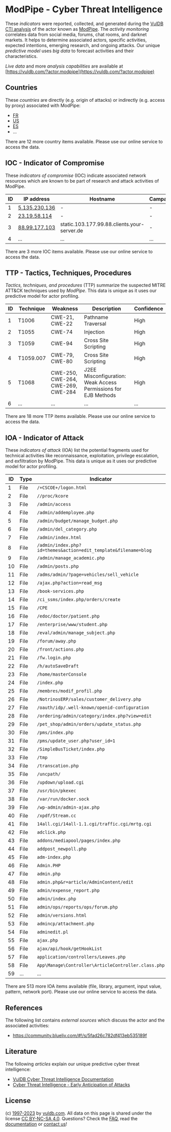 # ModPipe - Cyber Threat Intelligence

These _indicators_ were reported, collected, and generated during the [VulDB CTI analysis](https://vuldb.com/?kb.cti) of the actor known as [ModPipe](https://vuldb.com/?actor.modpipe). The _activity monitoring_ correlates data from social media, forums, chat rooms, and darknet markets. It helps to determine associated actors, specific activities, expected intentions, emerging research, and ongoing attacks. Our unique _predictive model_ uses _big data_ to forecast activities and their characteristics.

_Live data_ and more _analysis capabilities_ are available at [https://vuldb.com/?actor.modpipe](https://vuldb.com/?actor.modpipe)

## Countries

These _countries_ are directly (e.g. origin of attacks) or indirectly (e.g. access by proxy) associated with ModPipe:

* [FR](https://vuldb.com/?country.fr)
* [US](https://vuldb.com/?country.us)
* [ES](https://vuldb.com/?country.es)
* ...

There are 12 more country items available. Please use our online service to access the data.

## IOC - Indicator of Compromise

These _indicators of compromise_ (IOC) indicate associated network resources which are known to be part of research and attack activities of ModPipe.

ID | IP address | Hostname | Campaign | Confidence
-- | ---------- | -------- | -------- | ----------
1 | [5.135.230.136](https://vuldb.com/?ip.5.135.230.136) | - | - | High
2 | [23.19.58.114](https://vuldb.com/?ip.23.19.58.114) | - | - | High
3 | [88.99.177.103](https://vuldb.com/?ip.88.99.177.103) | static.103.177.99.88.clients.your-server.de | - | High
4 | ... | ... | ... | ...

There are 3 more IOC items available. Please use our online service to access the data.

## TTP - Tactics, Techniques, Procedures

_Tactics, techniques, and procedures_ (TTP) summarize the suspected MITRE ATT&CK techniques used by _ModPipe_. This data is unique as it uses our predictive model for actor profiling.

ID | Technique | Weakness | Description | Confidence
-- | --------- | -------- | ----------- | ----------
1 | T1006 | CWE-21, CWE-22 | Pathname Traversal | High
2 | T1055 | CWE-74 | Injection | High
3 | T1059 | CWE-94 | Cross Site Scripting | High
4 | T1059.007 | CWE-79, CWE-80 | Cross Site Scripting | High
5 | T1068 | CWE-250, CWE-264, CWE-269, CWE-284 | J2EE Misconfiguration: Weak Access Permissions for EJB Methods | High
6 | ... | ... | ... | ...

There are 18 more TTP items available. Please use our online service to access the data.

## IOA - Indicator of Attack

These _indicators of attack_ (IOA) list the potential fragments used for technical activities like reconnaissance, exploitation, privilege escalation, and exfiltration by ModPipe. This data is unique as it uses our predictive model for actor profiling.

ID | Type | Indicator | Confidence
-- | ---- | --------- | ----------
1 | File | `/+CSCOE+/logon.html` | High
2 | File | `//proc/kcore` | Medium
3 | File | `/admin/access` | High
4 | File | `/admin/addemployee.php` | High
5 | File | `/admin/budget/manage_budget.php` | High
6 | File | `/admin/del_category.php` | High
7 | File | `/admin/index.html` | High
8 | File | `/admin/index.php?id=themes&action=edit_template&filename=blog` | High
9 | File | `/admin/manage_academic.php` | High
10 | File | `/admin/posts.php` | High
11 | File | `/adms/admin/?page=vehicles/sell_vehicle` | High
12 | File | `/ajax.php?action=read_msg` | High
13 | File | `/book-services.php` | High
14 | File | `/ci_ssms/index.php/orders/create` | High
15 | File | `/CPE` | Low
16 | File | `/edoc/doctor/patient.php` | High
17 | File | `/enterprise/www/student.php` | High
18 | File | `/eval/admin/manage_subject.php` | High
19 | File | `/forum/away.php` | High
20 | File | `/front/actions.php` | High
21 | File | `/fw.login.php` | High
22 | File | `/h/autoSaveDraft` | High
23 | File | `/home/masterConsole` | High
24 | File | `/index.php` | Medium
25 | File | `/membres/modif_profil.php` | High
26 | File | `/NotrinosERP/sales/customer_delivery.php` | High
27 | File | `/oauth/idp/.well-known/openid-configuration` | High
28 | File | `/ordering/admin/category/index.php?view=edit` | High
29 | File | `/pet_shop/admin/orders/update_status.php` | High
30 | File | `/pms/index.php` | High
31 | File | `/pms/update_user.php?user_id=1` | High
32 | File | `/SimpleBusTicket/index.php` | High
33 | File | `/tmp` | Low
34 | File | `/transcation.php` | High
35 | File | `/uncpath/` | Medium
36 | File | `/updown/upload.cgi` | High
37 | File | `/usr/bin/pkexec` | High
38 | File | `/var/run/docker.sock` | High
39 | File | `/wp-admin/admin-ajax.php` | High
40 | File | `/xpdf/Stream.cc` | High
41 | File | `14all.cgi/14all-1.1.cgi/traffic.cgi/mrtg.cgi` | High
42 | File | `adclick.php` | Medium
43 | File | `addons/mediapool/pages/index.php` | High
44 | File | `addpost_newpoll.php` | High
45 | File | `adm-index.php` | High
46 | File | `Admin.PHP` | Medium
47 | File | `admin.php` | Medium
48 | File | `admin.php&r=article/AdminContent/edit` | High
49 | File | `admin/expense_report.php` | High
50 | File | `admin/index.php` | High
51 | File | `admin/ops/reports/ops/forum.php` | High
52 | File | `admin/versions.html` | High
53 | File | `admincp/attachment.php` | High
54 | File | `adminedit.pl` | Medium
55 | File | `ajax.php` | Medium
56 | File | `ajax/api/hook/getHookList` | High
57 | File | `application/controllers/Leaves.php` | High
58 | File | `App\Manage\Controller\ArticleController.class.php` | High
59 | ... | ... | ...

There are 513 more IOA items available (file, library, argument, input value, pattern, network port). Please use our online service to access the data.

## References

The following list contains _external sources_ which discuss the actor and the associated activities:

* https://community.blueliv.com/#!/s/5fad26c782df413eb535189f

## Literature

The following _articles_ explain our unique predictive cyber threat intelligence:

* [VulDB Cyber Threat Intelligence Documentation](https://vuldb.com/?kb.cti)
* [Cyber Threat Intelligence - Early Anticipation of Attacks](https://www.scip.ch/en/?labs.20201022)

## License

(c) [1997-2023](https://vuldb.com/?kb.changelog) by [vuldb.com](https://vuldb.com/?kb.about). All data on this page is shared under the license [CC BY-NC-SA 4.0](https://creativecommons.org/licenses/by-nc-sa/4.0/). Questions? Check the [FAQ](https://vuldb.com/?kb.faq), read the [documentation](https://vuldb.com/?kb) or [contact us](https://vuldb.com/?contact)!

